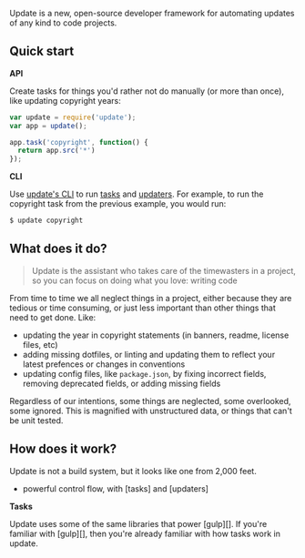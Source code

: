 Update is a new, open-source developer framework for automating updates of any kind to code projects. 

## Quick start 

**API**

Create tasks for things you'd rather not do manually (or more than once), like updating copyright years:

```js
var update = require('update');
var app = update();

app.task('copyright', function() {
  return app.src('*')
});
```

**CLI**

Use [update's CLI](#cli) to run [tasks](#tasks) and [updaters](#updaters). For example, to run the copyright task from the previous example, you would run:

```sh
$ update copyright
```


## What does it do?

> Update is the assistant who takes care of the timewasters in a project, so you can focus on doing what you love: writing code

From time to time we all neglect things in a project, either because they are tedious or time consuming, or just less important than other things that need to get done. Like:

- updating the year in copyright statements (in banners, readme, license files, etc)
- adding missing dotfiles, or linting and updating them to reflect your latest prefences or changes in conventions 
- updating config files, like `package.json`, by fixing incorrect fields, removing deprecated fields, or adding missing fields

Regardless of our intentions, some things are neglected, some overlooked, some ignored. This is magnified with unstructured data, or things that can't be unit tested.

## How does it work?

Update is not a build system, but it looks like one from 2,000 feet. 


- powerful control flow, with [tasks] and [updaters]


**Tasks**

Update uses some of the same libraries that power [gulp][]. If you're familiar with [gulp][], then you're already familiar with how tasks work in update.
